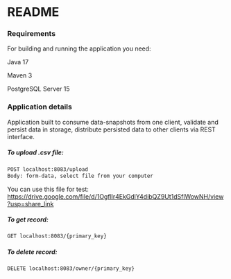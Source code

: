 # README #
### Requirements ###
For building and running the application you need:

Java 17

Maven 3

PostgreSQL Server 15

### Application details ###
Application built to consume data-snapshots from one client, validate and persist data in storage, distribute persisted data to other clients via REST interface.

##### To upload .csv file: #####

```sh
POST localhost:8083/upload
Body: form-data, select file from your computer
```
You can use this file for test: https://drive.google.com/file/d/1Ogfllr4EkGdlY4dibQZ9Ut1dSflWowNH/view?usp=share_link

##### To get record: #####
```sh
GET localhost:8083/{primary_key}
```

##### To delete record: #####
```sh
DELETE localhost:8083/owner/{primary_key}
```
